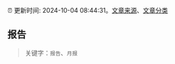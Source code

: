 :alarm_clock: 更新时间: 2024-10-04 08:44:31。[文章来源](/README.md)、[文章分类](/TAGS.md)

## 报告


> 关键字：`报告`、`月报`



